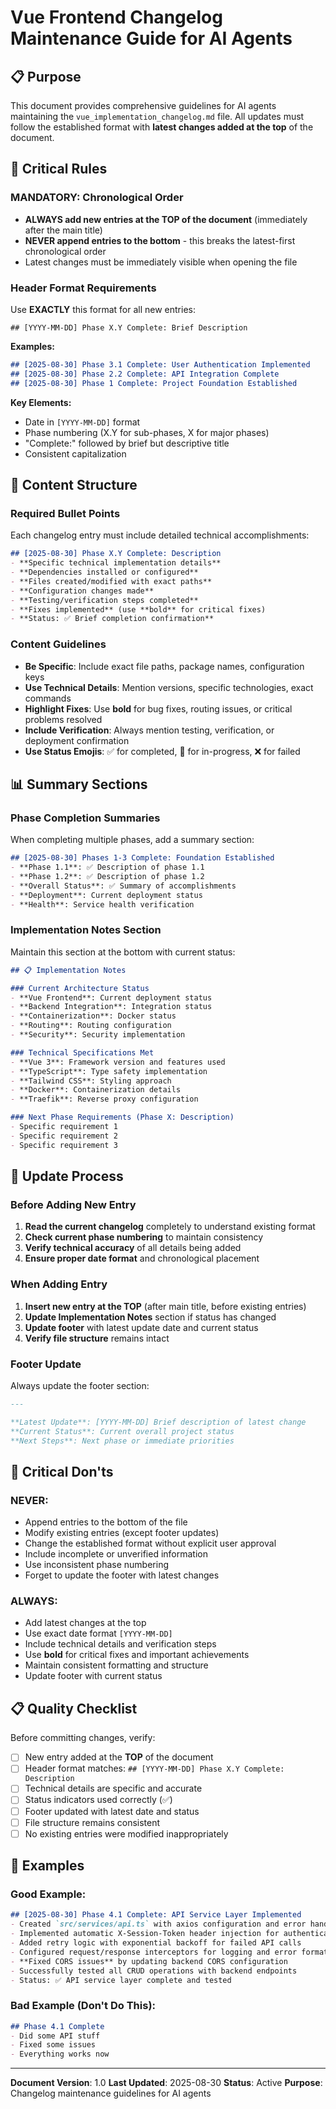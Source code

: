 # Vue Frontend Changelog Maintenance Guide for AI Agents

## 📋 Purpose
This document provides comprehensive guidelines for AI agents maintaining the `vue_implementation_changelog.md` file. All updates must follow the established format with **latest changes added at the top** of the document.

## 🎯 Critical Rules

### **MANDATORY: Chronological Order**
- **ALWAYS add new entries at the TOP of the document** (immediately after the main title)
- **NEVER append entries to the bottom** - this breaks the latest-first chronological order
- Latest changes must be immediately visible when opening the file

### **Header Format Requirements**
Use **EXACTLY** this format for all new entries:
```
## [YYYY-MM-DD] Phase X.Y Complete: Brief Description
```

**Examples:**
```markdown
## [2025-08-30] Phase 3.1 Complete: User Authentication Implemented
## [2025-08-30] Phase 2.2 Complete: API Integration Complete
## [2025-08-30] Phase 1 Complete: Project Foundation Established
```

**Key Elements:**
- Date in `[YYYY-MM-DD]` format
- Phase numbering (X.Y for sub-phases, X for major phases)
- "Complete:" followed by brief but descriptive title
- Consistent capitalization

## 📝 Content Structure

### **Required Bullet Points**
Each changelog entry must include detailed technical accomplishments:

```markdown
## [2025-08-30] Phase X.Y Complete: Description
- **Specific technical implementation details**
- **Dependencies installed or configured**
- **Files created/modified with exact paths**
- **Configuration changes made**
- **Testing/verification steps completed**
- **Fixes implemented** (use **bold** for critical fixes)
- **Status: ✅ Brief completion confirmation**
```

### **Content Guidelines**
- **Be Specific**: Include exact file paths, package names, configuration keys
- **Use Technical Details**: Mention versions, specific technologies, exact commands
- **Highlight Fixes**: Use **bold** for bug fixes, routing issues, or critical problems resolved
- **Include Verification**: Always mention testing, verification, or deployment confirmation
- **Use Status Emojis**: ✅ for completed, 🔄 for in-progress, ❌ for failed

## 📊 Summary Sections

### **Phase Completion Summaries**
When completing multiple phases, add a summary section:

```markdown
## [2025-08-30] Phases 1-3 Complete: Foundation Established
- **Phase 1.1**: ✅ Description of phase 1.1
- **Phase 1.2**: ✅ Description of phase 1.2
- **Overall Status**: ✅ Summary of accomplishments
- **Deployment**: Current deployment status
- **Health**: Service health verification
```

### **Implementation Notes Section**
Maintain this section at the bottom with current status:

```markdown
## 📋 Implementation Notes

### Current Architecture Status
- **Vue Frontend**: Current deployment status
- **Backend Integration**: Integration status
- **Containerization**: Docker status
- **Routing**: Routing configuration
- **Security**: Security implementation

### Technical Specifications Met
- **Vue 3**: Framework version and features used
- **TypeScript**: Type safety implementation
- **Tailwind CSS**: Styling approach
- **Docker**: Containerization details
- **Traefik**: Reverse proxy configuration

### Next Phase Requirements (Phase X: Description)
- Specific requirement 1
- Specific requirement 2
- Specific requirement 3
```

## 🔄 Update Process

### **Before Adding New Entry**
1. **Read the current changelog** completely to understand existing format
2. **Check current phase numbering** to maintain consistency
3. **Verify technical accuracy** of all details being added
4. **Ensure proper date format** and chronological placement

### **When Adding Entry**
1. **Insert new entry at the TOP** (after main title, before existing entries)
2. **Update Implementation Notes** section if status has changed
3. **Update footer** with latest update date and current status
4. **Verify file structure** remains intact

### **Footer Update**
Always update the footer section:

```markdown
---

**Latest Update**: [YYYY-MM-DD] Brief description of latest change
**Current Status**: Current overall project status
**Next Steps**: Next phase or immediate priorities
```

## 🚨 Critical Don'ts

### **NEVER:**
- Append entries to the bottom of the file
- Modify existing entries (except footer updates)
- Change the established format without explicit user approval
- Include incomplete or unverified information
- Use inconsistent phase numbering
- Forget to update the footer with latest changes

### **ALWAYS:**
- Add latest changes at the top
- Use exact date format `[YYYY-MM-DD]`
- Include technical details and verification steps
- Use **bold** for critical fixes and important achievements
- Maintain consistent formatting and structure
- Update footer with current status

## 📋 Quality Checklist

Before committing changes, verify:
- [ ] New entry added at the **TOP** of the document
- [ ] Header format matches: `## [YYYY-MM-DD] Phase X.Y Complete: Description`
- [ ] Technical details are specific and accurate
- [ ] Status indicators used correctly (✅)
- [ ] Footer updated with latest date and status
- [ ] File structure remains consistent
- [ ] No existing entries were modified inappropriately

## 🎯 Examples

### **Good Example:**
```markdown
## [2025-08-30] Phase 4.1 Complete: API Service Layer Implemented
- Created `src/services/api.ts` with axios configuration and error handling
- Implemented automatic X-Session-Token header injection for authenticated requests
- Added retry logic with exponential backoff for failed API calls
- Configured request/response interceptors for logging and error formatting
- **Fixed CORS issues** by updating backend CORS configuration
- Successfully tested all CRUD operations with backend endpoints
- Status: ✅ API service layer complete and tested
```

### **Bad Example (Don't Do This):**
```markdown
## Phase 4.1 Complete
- Did some API stuff
- Fixed some issues
- Everything works now
```

---

**Document Version**: 1.0
**Last Updated**: 2025-08-30
**Status**: Active
**Purpose**: Changelog maintenance guidelines for AI agents

